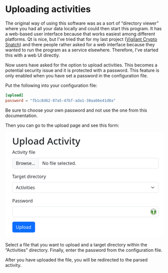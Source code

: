 # Uploading activities

The original way of using this software was as a sort of “directory viewer” where you had all your data locally and could then start this program. It has a web-based user interface because that works easiest among different platforms. Qt is nice, but I've tried that for my last project ([Vigilant Crypto Snatch](https://martin-ueding.github.io/vigilant-crypto-snatch/)) and there people rather asked for a web interface because they wanted to run the program as a service elsewhere. Therefore, I've started this with a web UI directly.

Now users have asked for the option to upload activities. This becomes a potential security issue and it is protected with a password. This feature is only enabled when you have set a password in the configuration file.

Put the following into your configuration file:

```toml
[upload]
password = "fb1c8d62-07a5-47bf-ada1-30aa66e41d8a"
```

Be sure to choose your own password and not use the one from this documentation.

Then you can go to the upload page and see this form:

![upload-form.png](upload-form.png)

Select a file that you want to upload and a target directory within the “Activities” directory. Finally, enter the password from the configuration file.

After you have uploaded the file, you will be redirected to the parsed activity.